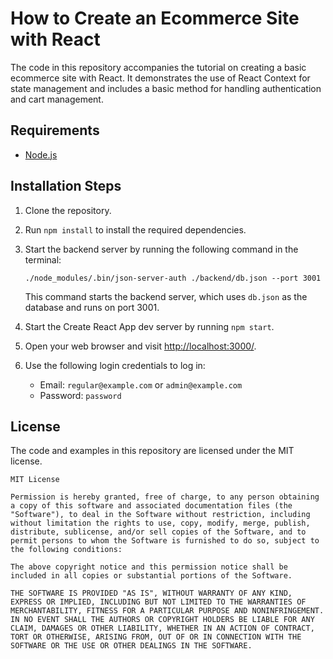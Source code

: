 # How to Create an Ecommerce Site with React

The code in this repository accompanies the tutorial on creating a basic ecommerce site with React. It demonstrates the use of React Context for state management and includes a basic method for handling authentication and cart management.

## Requirements

* [Node.js](http://nodejs.org/)

## Installation Steps

1. Clone the repository.
2. Run `npm install` to install the required dependencies.
3. Start the backend server by running the following command in the terminal:

   ```
   ./node_modules/.bin/json-server-auth ./backend/db.json --port 3001
   ```

   This command starts the backend server, which uses `db.json` as the database and runs on port 3001.

4. Start the Create React App dev server by running `npm start`.
5. Open your web browser and visit [http://localhost:3000/](http://localhost:3000/).
6. Use the following login credentials to log in: 
   - Email: `regular@example.com` or `admin@example.com`
   - Password: `password`

## License

The code and examples in this repository are licensed under the MIT license.

```
MIT License

Permission is hereby granted, free of charge, to any person obtaining a copy of this software and associated documentation files (the "Software"), to deal in the Software without restriction, including without limitation the rights to use, copy, modify, merge, publish, distribute, sublicense, and/or sell copies of the Software, and to permit persons to whom the Software is furnished to do so, subject to the following conditions:

The above copyright notice and this permission notice shall be included in all copies or substantial portions of the Software.

THE SOFTWARE IS PROVIDED "AS IS", WITHOUT WARRANTY OF ANY KIND, EXPRESS OR IMPLIED, INCLUDING BUT NOT LIMITED TO THE WARRANTIES OF MERCHANTABILITY, FITNESS FOR A PARTICULAR PURPOSE AND NONINFRINGEMENT. IN NO EVENT SHALL THE AUTHORS OR COPYRIGHT HOLDERS BE LIABLE FOR ANY CLAIM, DAMAGES OR OTHER LIABILITY, WHETHER IN AN ACTION OF CONTRACT, TORT OR OTHERWISE, ARISING FROM, OUT OF OR IN CONNECTION WITH THE SOFTWARE OR THE USE OR OTHER DEALINGS IN THE SOFTWARE.
```
